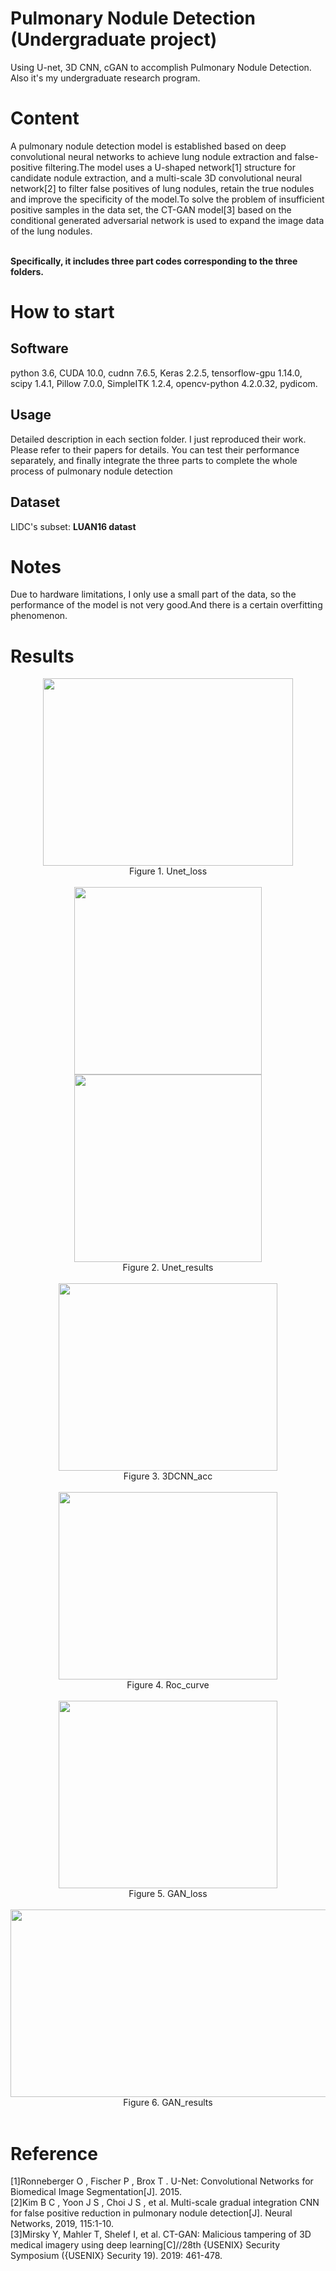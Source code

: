 # Pulmonary Nodule Detection (Undergraduate project)
Using U-net, 3D CNN, cGAN to accomplish Pulmonary Nodule Detection. Also it's my undergraduate research program.


# Content
A pulmonary nodule detection model is established based on deep convolutional neural networks to achieve lung nodule extraction and false-positive filtering.The model uses a U-shaped network[1] structure for candidate nodule extraction, and a multi-scale 3D convolutional neural network[2] to filter false positives of lung nodules, retain the true nodules and improve the specificity of the model.To solve the problem of insufficient positive samples in the data set, the CT-GAN model[3] based on the conditional generated adversarial network is used to expand the image data of the lung nodules.<br><br>

**Specifically, it includes three part codes corresponding to the three folders.**

# How to start
## Software
python 3.6, CUDA 10.0, cudnn 7.6.5, Keras 2.2.5, tensorflow-gpu 1.14.0, scipy 1.4.1, Pillow 7.0.0, SimpleITK 1.2.4, opencv-python 4.2.0.32,
pydicom.

## Usage
Detailed description in each section folder. I just reproduced their work. Please refer to their papers for details. You can test their performance separately, and finally integrate the three parts to complete the whole process of pulmonary nodule detection

## Dataset
LIDC's subset: **LUAN16 datast** 


# Notes
Due to hardware limitations, I only use a small part of the data, so the performance of the model is not very good.And there is a certain overfitting phenomenon.

# Results
<div align=center><img src="https://github.com/liuzwin98/Pulmonary-Nodule-Detection-Based-on-Deep-Learning/blob/master/Results/Unet_loss.jpg" width = "400" height = "300"> <br>
Figure 1. Unet_loss
</div><br>

<div align=center><img src="https://github.com/liuzwin98/Pulmonary-Nodule-Detection-Based-on-Deep-Learning/blob/master/Results/Unet_results.png" width = "300" height = "300"> 
  <img src="https://github.com/liuzwin98/Pulmonary-Nodule-Detection-Based-on-Deep-Learning/blob/master/Results/Unet_results2.png" width = "300" height = "300">
  <br>
Figure 2. Unet_results
</div><br>

<div align=center><img src="https://github.com/liuzwin98/Pulmonary-Nodule-Detection-Based-on-Deep-Learning/blob/master/Results/3DCNN_acc.jpg" width = "350" height = "300"> <br>
Figure 3. 3DCNN_acc
</div><br>

<div align=center><img src="https://github.com/liuzwin98/Pulmonary-Nodule-Detection-Based-on-Deep-Learning/blob/master/Results/Roc.png" width = "350" height = "300"> <br>
Figure 4. Roc_curve
</div><br>

<div align=center><img src="https://github.com/liuzwin98/Pulmonary-Nodule-Detection-Based-on-Deep-Learning/blob/master/Results/GAN_loss_curve.jpg" width = "350" height = "300"> <br>
Figure 5. GAN_loss
</div><br>

<div align=center><img src="https://github.com/liuzwin98/Pulmonary-Nodule-Detection-Based-on-Deep-Learning/blob/master/Results/GAN_results.png" width = "700" height = "300"> <br>
Figure 6. GAN_results
</div><br>


# Reference
[1]Ronneberger O , Fischer P , Brox T . U-Net: Convolutional Networks for Biomedical Image Segmentation[J]. 2015.<br>
[2]Kim B C , Yoon J S , Choi J S , et al. Multi-scale gradual integration CNN for false positive reduction in pulmonary nodule detection[J]. Neural Networks, 2019, 115:1-10.<br>
[3]Mirsky Y, Mahler T, Shelef I, et al. CT-GAN: Malicious tampering of 3D medical imagery using deep learning[C]//28th {USENIX} Security Symposium ({USENIX} Security 19). 2019: 461-478.<br>
